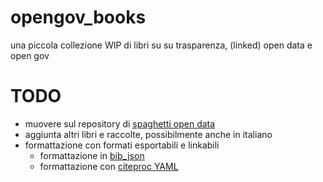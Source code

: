 
# opengov_books
una piccola collezione WIP di libri su su trasparenza, (linked) open data e open gov 

# TODO
+ muovere sul repository di [spaghetti open data](https://github.com/spaghetti-open-data)
+ aggiunta altri libri e raccolte, possibilmente anche in italiano
+ formattazione con formati esportabili e linkabili
  + formattazione in [bib_json](http://okfnlabs.org/bibjson/)
  + formattazione con [citeproc YAML](http://blog.martinfenner.org/2013/07/30/citeproc-yaml-for-bibliographies/)
